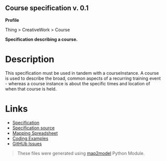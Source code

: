 ## Course specification v. 0.1 

**Profile** 

Thing > CreativeWork > Course

**Specification describing a course.** 

# Description 
This specification must be used in tandem with a courseInstance. A course is used to describe the broad, common aspects of a recurring training event - whereas a course instance is about the specific times and location of when that course is held.  
# Links 
- [Specification](http://bioschemas.org/bsc_specs/Course/specification/)
- [Specification source](specification.html)
- [Mapping Spreadsheet](https://docs.google.com/spreadsheets/d/1K-ceBToKABcLHhYWleUlHQ_sGmqJ1iSGyKyk_jzchQQ/edit?usp=drivesdk)
- [Coding Examples](https://github.com/BioSchemas/specifications/tree/master/Course/examples)
- [GitHUb Issues](https://github.com/BioSchemas/bioschemas/labels/type%3A%20Course)
> These files were generated using [map2model](https://github.com/BioSchemas/map2model) Python Module.